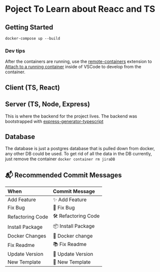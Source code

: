 # Poject To Learn about Reacc and TS

## Getting Started

`docker-compose up --build`

### Dev tips

After the containers are running, use the [remote-containers](https://code.visualstudio.com/docs/remote/containers) extension to [Attach to a running container](https://code.visualstudio.com/docs/remote/attach-container) inside of VSCode to develop from the container.

## Client (TS, React)

## Server (TS, Node, Express)

This is where the backend for the project lives.
The backend was bootstrapped with [express-generator-typescript](https://github.com/ljlm0402/typescript-express-starter)

## Database

The database is just a postgres database that is pulled down from docker, any other DB could be used.
To get rid of all the data in the DB currently, just remove the container `docker container rm jiraDB`

## 📬 Recommended Commit Messages

| When             | Commit Message     |
| :--------------- | :----------------- |
| Add Feature      | ✨ Add Feature     |
| Fix Bug          | 🐞 Fix Bug         |
| Refactoring Code | 🛠 Refactoring Code |
| Install Package  | 📦 Install Package |
| Docker Changes   | 🐳 Docker change   |
| Fix Readme       | 📚 Fix Readme      |
| Update Version   | 🌼 Update Version  |
| New Template     | 🎉 New Template    |
